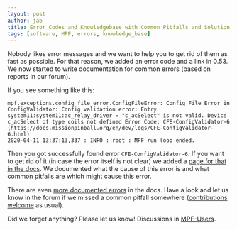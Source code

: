 ```yaml
---
layout: post
author: jab
title: Error Codes and Knowledgebase with Common Pitfalls and Solution
tags: [software, MPF, errors, knowledge_base]
---
```

Nobody likes error messages and we want to help you to get rid of them as fast
as possible.
For that reason, we added an error code and a link in 0.53.
We now started to write documentation for common errors (based on reports in
our forum).

If you see something like this:

    mpf.exceptions.config_file_error.ConfigFileError: Config File Error in ConfigValidator: Config validation error: Entry system11:system11:ac_relay_driver = "c_acSelect" is not valid. Device c_acSelect of type coils not defined Error Code: CFE-ConfigValidator-6 (https://docs.missionpinball.org/en/dev/logs/CFE-ConfigValidator-6.html)
    2020-04-11 13:37:13,337 : INFO : root : MPF run loop ended. 

Then you got successfully found error `CFE-ConfigValidator-6`.
If you want to get rid of it (in case the error itself is not clear) we
added a [page for that in the docs](https://docs.missionpinball.org/en/dev/logs/CFE-ConfigValidator-6.html).
We documented what the cause of this error is and what common pitfalls are
which might cause this error.

There are even [more documented errors](https://docs.missionpinball.org/en/dev/logs/index.html)
in the docs.
Have a look and let us know in the forum if we missed a common pitfall
somewhere ([contributions welcome](https://docs.missionpinball.org/en/dev/about/contributing_to_mpf_docs.html)
as usual).

Did we forget anything? Please let us know!
Discussions in [MPF-Users](https://groups.google.com/forum/#!forum/mpf-users).
